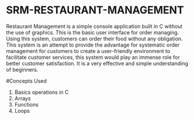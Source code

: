 # SRM-RESTAURANT-MANAGEMENT

Restaurant Management is a simple console application built in C without the use of graphics. This is the basic user interface for order managing. Using this system, customers can order their food without any obligation. This system is an attempt to provide the advantage for systematic order management for customers to create a user-friendly environment to facilitate customer services,
this system would play an immense role for better customer satisfaction. It is a very effective and simple understanding of beginners.

#Concepts Used
1) Basics operations in C
2) Arrays
3) Functions
4) Loops

